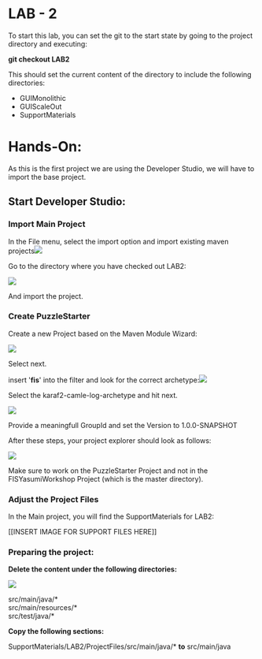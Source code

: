 # LAB - 2

To start this lab, you can set the git to the start state by going to the project directory and executing:

**git checkout LAB2**

This should set the current content of the directory to include the following directories:

* GUIMonolithic
* GUIScaleOut
* SupportMaterials

# Hands-On:

As this is the first project we are using the Developer Studio, we will have to import the base project.

## Start Developer Studio:

### Import Main Project

In the File menu, select the import option and import existing maven projects![](/assets/importmavenprojects.png)

Go to the directory where you have checked out LAB2:

![](/assets/checkoutDir.png)

And import the project.

### Create PuzzleStarter

Create a new Project based on the Maven Module Wizard:

![](/assets/MavenModuleWizard.png)

Select next.

insert '**fis**' into the filter and look for the correct archetype:![](/assets/Archetype.png)

Select the karaf2-camle-log-archetype and hit next.

![](/assets/mavenmoduleids.png)

Provide a meaningfull GroupId and set the Version to 1.0.0-SNAPSHOT

After these steps, your project explorer should look as follows:

![](/assets/fisprojectexplorer1.png)

Make sure to work on the PuzzleStarter Project and not in the FISYasumiWorkshop Project \(which is the master directory\).

### Adjust the Project Files

In the Main project, you will find the SupportMaterials for LAB2:

\[\[INSERT IMAGE FOR SUPPORT FILES HERE\]\]

### Preparing the project:

**Delete the content under the following directories:**

![](/assets/deletedResourceProgram.png)

src/main/java/\*  
src/main/resources/\*  
src/test/java/\*

**Copy the following sections:**

SupportMaterials/LAB2/ProjectFiles/src/main/java/\* **to** src/main/java  


